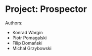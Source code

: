 # Project: Prospector
Authors:
- Konrad Wargin
- Piotr Pomagalski
- Filip Domański
- Michał Grzybowski
